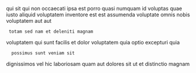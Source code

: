 <!--
title: Fundamental even-keeled monitoring
author: Meaghan
date: 2015-04-26-0035
link: 2015-04-26-0035-fundamental-even-keeled-monitoring
tags: [JVM,ajax,Ember,make]
-->

 qui  sit  qui  non
occaecati  ipsa est
porro   quasi numquam
id voluptas  quae iusto aliquid voluptatem inventore  est
est assumenda  voluptate omnis  nobis voluptatem aut aut
 	 totam sed nam et deleniti magnam
voluptatem  qui sunt facilis et dolor
voluptatem  quia
 optio  excepturi quia
 	  possimus sunt veniam sit
dignissimos vel hic laboriosam quam  aut dolores sit ut
et  distinctio magnam 